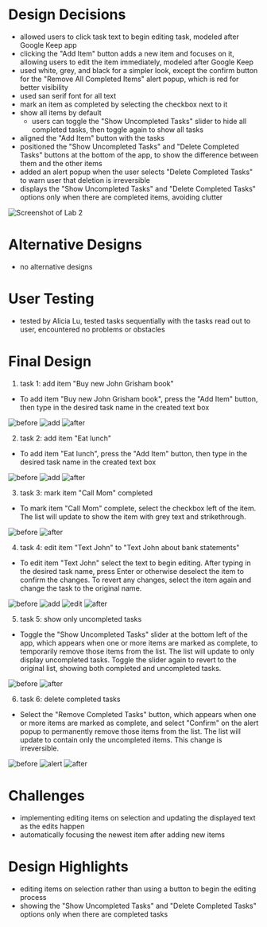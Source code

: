 # Design Decisions
+ allowed users to click task text to begin editing task, 
modeled after Google Keep app
+ clicking the "Add Item" button adds a new item and 
focuses on it, allowing users to edit the item immediately,
modeled after Google Keep
+ used white, grey, and black for a simpler look, except
the confirm button for the "Remove All Completed Items"
alert popup, which is red for better visibility
+ used san serif font for all text
+ mark an item as completed by selecting the checkbox 
next to it
+ show all items by default
    + users can toggle the "Show Uncompleted Tasks" slider to 
  hide all completed tasks, then toggle again to show all tasks
+ aligned the "Add Item" button with the tasks
+ positioned the "Show Uncompleted Tasks" and 
"Delete Completed Tasks" buttons at the bottom of the 
app, to show the difference between them and the other 
items
+ added an alert popup when the user selects "Delete 
Completed Tasks" to warn user that deletion is irreversible
+ displays the "Show Uncompleted Tasks" and "Delete 
Completed Tasks" options only when there are completed 
items, avoiding clutter

![Screenshot of Lab 2](design-decisions.png)

# Alternative Designs
+ no alternative designs

# User Testing
+ tested by Alicia Lu, tested tasks sequentially 
with the tasks read out to user, encountered no 
problems or obstacles

# Final Design

1. task 1: add item "Buy new John Grisham book"
+ To add item "Buy new John Grisham book", press the 
"Add Item" button, then type in the desired task name 
in the created text box

![before](t1-begin.png)
![add](t1-add.png)
![after](t1-end.png)

2. task 2: add item "Eat lunch"
+ To add item "Eat lunch", press the "Add Item" button, 
then type in the desired task name in the created text 
box

![before](t2-begin.png)
![add](t2-add.png)
![after](t2-end.png)

3. task 3: mark item "Call Mom" completed
+ To mark item "Call Mom" complete, select the checkbox 
left of the item. The list will update to show the item with grey text and strikethrough.

![before](t3-begin.png)
![after](t3-end.png)

4. task 4: edit item "Text John" to "Text John about 
bank statements"
+ To edit item "Text John" select the text to begin
editing. After typing in the desired task name, press 
Enter or otherwise deselect the item to confirm the 
changes. To revert any changes, select the item again 
and change the task to the original name.

![before](t4-begin.png)
![add](t4-edit1.png)
![edit](t4-edit2.png)
![after](t4-end.png)


5. task 5: show only uncompleted tasks
+ Toggle the "Show Uncompleted Tasks" slider at the 
bottom left of the app, which appears when one or more 
items are marked as complete, to temporarily remove those 
items from the list. The list will update to only 
display uncompleted tasks. Toggle the slider 
again to revert to the original list, showing both 
completed and uncompleted tasks.

![before](t5-begin.png)
![after](t5-end.png)

6. task 6: delete completed tasks
+ Select the "Remove Completed Tasks" button, which 
appears when one or more items are marked as complete, 
and select "Confirm" on the alert popup to permanently 
remove those items from the list. The 
list will update to contain only the uncompleted items.
This change is irreversible.

![before](t6-begin.png)
![alert](t6-alert.png)
![after](t6-end.png)


# Challenges
+ implementing editing items on selection and 
updating the displayed text as the edits happen
+ automatically focusing the newest item after adding 
new items

# Design Highlights
+ editing items on selection rather than using a button 
to begin the editing process
+ showing the "Show Uncompleted Tasks" and "Delete 
Completed Tasks" options only when there are completed
tasks
